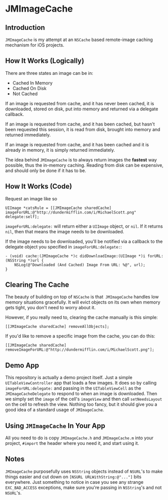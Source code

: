 JMImageCache
=============

Introduction
---

`JMImageCache` is my attempt at an `NSCache` based remote-image caching mechanism for iOS projects.


How It Works (Logically)
---

There are three states an image can be in:

*  Cached In Memory
*  Cached On Disk
*  Not Cached
	
If an image is requested from cache, and it has never been cached, it is downloaded, stored on disk, put into memory and returned via a delegate callback.

If an image is requested from cache, and it has been cached, but hasn't been requested this session, it is read from disk, brought into memory and returned immediately.

If an image is requested from cache, and it has been cached and it is already in memory, it is simply returned immediately.

The idea behind `JMImageCache` is to always return images the **fastest** way possible, thus the in-memory caching. Reading from disk can be expensive, and should only be done if it has to be.

How It Works (Code)
---

Request an image like so

	UIImage *catsRule = [[JMImageCache sharedCache] imageForURL:@"http://dundermifflin.com/i/MichaelScott.png" delegate:self];

`imageForURL:delegate:` will return either a `UIImage` object, or `nil`. If it returns `nil`, then that means the image needs to be downloaded.

If the image needs to be downloaded, you'll be notified via a callback to the delegate object you specified in `imageForURL:delegate:`:

	- (void) cache:(JMImageCache *)c didDownloadImage:(UIImage *)i forURL:(NSString *)url {
		NSLog(@"Downloaded (And Cached) Image From URL: %@", url);
	}
	
Clearing The Cache
---

The beauty of building on top of `NSCache` is that` JMImageCache` handles low memory situations gracefully. It will evict objects on its own when memory gets tight, you don't need to worry about it.

However, if you really need to, clearing the cache manually is this simple:
	
	[[JMImageCache sharedCache] removeAllObjects];
	
If you'd like to remove a specific image from the cache, you can do this:

	[[JMImageCache sharedCache] removeImageForURL:@"http://dundermifflin.com/i/MichaelScott.png"];

Demo App
---

This repository is actually a demo project itself. Just a simple `UITableViewController` app that loads a few images. It does so by calling `imageForURL:delegate:` and passing in the `UITableViewCell` as the `JMImageCacheDelegate` to respond to when an image is downloaded. Then we simply set the `image` of the cell's `imageView` and then call `setNeedsLayout` on the cell to refresh the view. Nothing too fancy, but it should give you a good idea of a standard usage of `JMImageCache`.

Using `JMImageCache` In Your App
---

All you need to do is copy `JMImageCache.h` and `JMImageCache.m` into your project, `#import` the header where you need it, and start using it.

Notes
---

`JMImageCache` purposefully uses `NSString` objects instead of `NSURL`'s to make things easier and cut down on `[NSURL URLWithString:@"..."]` bits everywhere. Just something to notice in case you see any strange `EXC_BAD_ACCESS` exceptions, make sure you're passing in `NSString`'s and not `NSURL`'s.